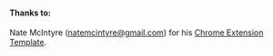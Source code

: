 

#### Thanks to:    
Nate McIntyre (natemcintyre@gmail.com) for his [Chrome Extension Template](https://github.com/natemcintyre/Chrome-Extension-Template).
    

